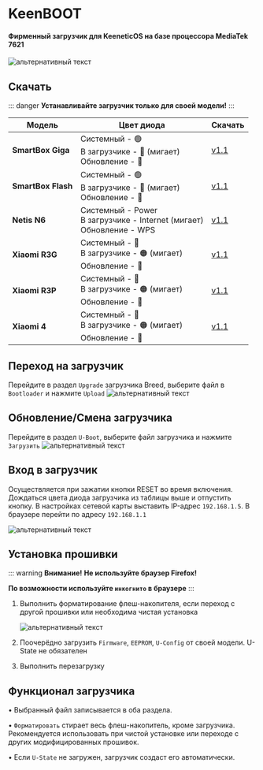 # KeenBOOT

#### Фирменный загрузчик для KeeneticOS на базе процессора MediaTek 7621

![альтернативный текст](/assets/images/wiki/helpful/keenboot/main.png)

## Скачать

::: danger
**Устанавливайте загрузчик только для своей модели!**
:::

| Модель             | Цвет диода                                                                   | Скачать                                                    |
|--------------------|------------------------------------------------------------------------------|------------------------------------------------------------|
| **SmartBox Giga**  | Системный - 🟢<br/>В загрузчике - 🔵 (мигает) <br/>Обновление - 🔴           | [v1.1](/assets/files/keenboot/KeenBOOT-SB_Giga_v1.1.bin)   |
| **SmartBox Flash** | Системный - 🟢<br/>В загрузчике - 🔵 (мигает) <br/>Обновление - 🔴           | [v1.1](/assets/files/keenboot/KeenBOOT-SB_Flash_v1.1.bin)  |
| **Netis N6**       | Системный - Power<br/>В загрузчике - Internet (мигает) <br/>Обновление - WPS | [v1.1](/assets/files/keenboot/KeenBOOT-Netis_N6_v1.1.bin)  |
| **Xiaomi R3G**     | Системный - 🔵<br/>В загрузчике - 🟠 (мигает) <br/>Обновление - 🔴           | [v1.1](/assets/files/keenboot/KeenBOOT-Xiaomi_3G_v1.1.bin) |
| **Xiaomi R3P**     | Системный - 🔵<br/>В загрузчике - 🟠 (мигает) <br/>Обновление - 🔴           | [v1.1](/assets/files/keenboot/KeenBOOT-Xiaomi_3P_v1.1.bin) |
| **Xiaomi 4**       | Системный - 🔵<br/>В загрузчике - 🟠 (мигает) <br/>Обновление - 🔴           | [v1.1](/assets/files/keenboot/KeenBOOT-Xiaomi_4_v1.1.bin)  |

## Переход на загрузчик

Перейдите в раздел `Upgrade` загрузчика Breed, выберите файл в `Bootloader` и нажмите `Upload`
![альтернативный текст](/assets/images/wiki/helpful/breed/upgrade.png)

## Обновление/Смена загрузчика

Перейдите в раздел `U-Boot`, выберите файл загрузчика и нажмите `Загрузить`
![альтернативный текст](/assets/images/wiki/helpful/keenboot/update.png)

## Вход в загрузчик

Осуществляется при зажатии кнопки RESET во время включения. Дождаться цвета диода загрузчика из таблицы выше и отпустить кнопку. В настройках сетевой карты выставить IP-адрес `192.168.1.5`.
В браузере перейти по адресу `192.168.1.1`

![альтернативный текст](/assets/images/wiki/helpful/keenboot/network.png)

## Установка прошивки

::: warning **Внимание!**
**Не используйте браузер Firefox!**

**По возможности используйте `инкогнито` в браузере**
:::

1. Выполнить форматирование флеш-накопителя, если переход с другой прошивки или необходима чистая установка

   ![альтернативный текст](/assets/images/wiki/helpful/keenboot/erase.png)
2. Поочерёдно загрузить `Firmware`, `EEPROM`, `U-Config` от своей модели. U-State не обязателен
3. Выполнить перезагрузку

## Функционал загрузчика

• Выбранный файл записывается в оба раздела.

• `Форматировать` стирает весь флеш-накопитель, кроме загрузчика. Рекомендуется использовать при чистой установке или переходе с других модифицированных прошивок.

• Если `U-State` не загружен, загрузчик создаст его автоматически.